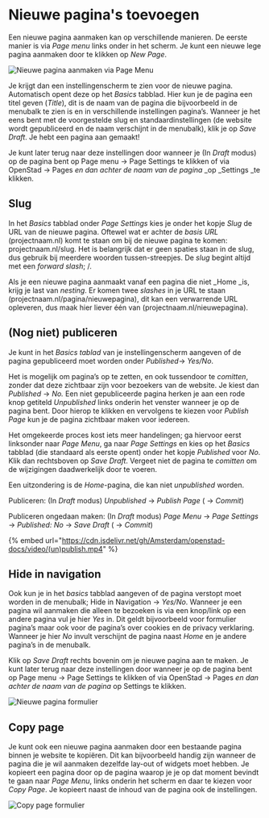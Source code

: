 # Nieuwe pagina's toevoegen

Een nieuwe pagina aanmaken kan op verschillende manieren. De eerste manier is via _Page menu_ links onder in het scherm. Je kunt een nieuwe lege pagina aanmaken door te klikken op _New Page_.

![Nieuwe pagina aanmaken via Page Menu](../../img/Nieuwe\_pagina\_page\_menu\_new\_page.jpg)

Je krijgt dan een instellingenscherm te zien voor de nieuwe pagina. Automatisch opent deze op het _Basics_ tabblad. Hier kun je de pagina een titel geven (_Title_), dit is de naam van de pagina die bijvoorbeeld in de menubalk te zien is en in verschillende instellingen pagina’s. Wanneer je het eens bent met de voorgestelde slug en standaardinstellingen (de website wordt gepubliceerd en de naam verschijnt in de menubalk), klik je op _Save Draft_. Je hebt een pagina aan gemaakt!

Je kunt later terug naar deze instellingen door wanneer je (In _Draft_ modus) op de pagina bent op Page menu → Page Settings te klikken of via OpenStad → Pages _en dan achter de naam van de pagina_ \_op \_Settings \_te klikken.

## Slug

In het _Basics_ tabblad onder _Page Settings_ kies je onder het kopje _Slug_ de URL van de nieuwe pagina. Oftewel wat er achter de _basis URL_ (projectnaam.nl) komt te staan om bij de nieuwe pagina te komen: projectnaam.nl/slug. Het is belangrijk dat er geen spaties staan in de slug, dus gebruik bij meerdere woorden tussen-streepjes. De _slug_ begint altijd met een _forward slash_; /.

Als je een nieuwe pagina aanmaakt vanaf een pagina die niet \_Home \_is, krijg je last van _nesting_. Er komen twee _slashes_ in je URL te staan (projectnaam.nl/pagina/nieuwepagina), dit kan een verwarrende URL opleveren, dus maak hier liever één van (projectnaam.nl/nieuwepagina).

## (Nog niet) publiceren

Je kunt in het _Basics tablad_ van je instellingenscherm aangeven of de pagina gepubliceerd moet worden onder _Published_→ _Yes/No_.

Het is mogelijk om pagina’s op te zetten, en ook tussendoor te _comitten_, zonder dat deze zichtbaar zijn voor bezoekers van de website. Je kiest dan _Published_ → _No._ Een niet gepubliceerde pagina herken je aan een rode knop getiteld _Unpublished_ links onderin het venster wanneer je op de pagina bent. Door hierop te klikken en vervolgens te kiezen voor _Publish Page_ kun je de pagina zichtbaar maken voor iedereen.

Het omgekeerde proces kost iets meer handelingen; ga hiervoor eerst linksonder naar _Page Menu_, ga naar _Page Settings_ en kies op het _Basics_ tabblad (die standaard als eerste opent) onder het kopje _Published_ voor _No_. Klik dan rechtsboven op _Save Draft_. Vergeet niet de pagina te _comitten_ om de wijzigingen daadwerkelijk door te voeren.

Een uitzondering is de _Home_-pagina, die kan niet _unpublished_ worden.

Publiceren: (In _Draft_ modus) _Unpublished_ → _Publish Page_ ( → _Commit_)

Publiceren ongedaan maken: (In _Draft_ modus) _Page Menu_ → _Page Settings_ → _Published: No_ → _Save Draft_ ( → _Commit_)

{% embed url="https://cdn.jsdelivr.net/gh/Amsterdam/openstad-docs/video/(un)publish.mp4" %}

## Hide in navigation

Ook kun je in het _basics_ tabblad aangeven of de pagina verstopt moet worden in de menubalk; Hide in Navigation → _Yes/No_. Wanneer je een pagina wil aanmaken die alleen te bezoeken is via een knop/link op een andere pagina vul je hier _Yes_ in. Dit geldt bijvoorbeeld voor formulier pagina’s maar ook voor de pagina’s over cookies en de privacy verklaring. Wanneer je hier _No_ invult verschijnt de pagina naast _Home_ en je andere pagina’s in de menubalk.

Klik op _Save Draft_ rechts bovenin om je nieuwe pagina aan te maken. Je kunt later terug naar deze instellingen door wanneer je op de pagina bent op Page menu → Page Settings te klikken of via OpenStad → Pages _en dan achter de naam van de pagina_ op Settings te klikken.

![Nieuwe pagina formulier](../../img/Nieuwe\_pagina\_New\_page\_form.jpg)

## Copy page

Je kunt ook een nieuwe pagina aanmaken door een bestaande pagina binnen je website te kopiëren. Dit kan bijvoorbeeld handig zijn wanneer de pagina die je wil aanmaken dezelfde lay-out of widgets moet hebben. Je kopieert een pagina door op de pagina waarop je je op dat moment bevindt te gaan naar _Page Menu_, links onderin het scherm en daar te kiezen voor _Copy Page_. Je kopieert naast de inhoud van de pagina ook de instellingen.

![Copy page formulier](../../img/Nieuwe\_pagina\_Copy\_page\_form.jpg)
